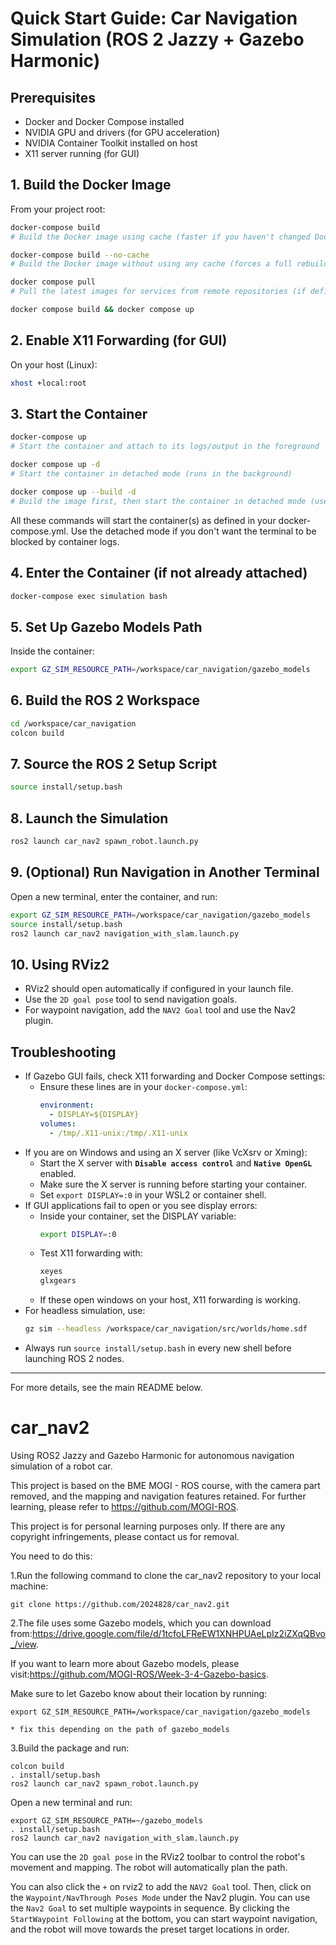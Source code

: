 # Quick Start Guide: Car Navigation Simulation (ROS 2 Jazzy + Gazebo Harmonic)

## Prerequisites
- Docker and Docker Compose installed
- NVIDIA GPU and drivers (for GPU acceleration)
- NVIDIA Container Toolkit installed on host
- X11 server running (for GUI)

## 1. Build the Docker Image
From your project root:
```bash
docker-compose build
# Build the Docker image using cache (faster if you haven't changed Dockerfile or dependencies)

docker-compose build --no-cache
# Build the Docker image without using any cache (forces a full rebuild, useful if you want to ensure all layers are rebuilt)

docker compose pull
# Pull the latest images for services from remote repositories (if defined in docker-compose.yml)

docker compose build && docker compose up
```

## 2. Enable X11 Forwarding (for GUI)
On your host (Linux):
```bash
xhost +local:root
```

## 3. Start the Container
```bash
docker-compose up
# Start the container and attach to its logs/output in the foreground

docker compose up -d
# Start the container in detached mode (runs in the background)

docker compose up --build -d
# Build the image first, then start the container in detached mode (useful if you want to ensure the latest build is used)
```
All these commands will start the container(s) as defined in your docker-compose.yml. Use the detached mode if you don't want the terminal to be blocked by container logs.

## 4. Enter the Container (if not already attached)
```bash
docker-compose exec simulation bash
```

## 5. Set Up Gazebo Models Path
Inside the container:
```bash
export GZ_SIM_RESOURCE_PATH=/workspace/car_navigation/gazebo_models
```

## 6. Build the ROS 2 Workspace
```bash
cd /workspace/car_navigation
colcon build
```

## 7. Source the ROS 2 Setup Script
```bash
source install/setup.bash
```

## 8. Launch the Simulation
```bash
ros2 launch car_nav2 spawn_robot.launch.py
```

## 9. (Optional) Run Navigation in Another Terminal
Open a new terminal, enter the container, and run:
```bash
export GZ_SIM_RESOURCE_PATH=/workspace/car_navigation/gazebo_models
source install/setup.bash
ros2 launch car_nav2 navigation_with_slam.launch.py
```

## 10. Using RViz2
- RViz2 should open automatically if configured in your launch file.
- Use the `2D goal pose` tool to send navigation goals.
- For waypoint navigation, add the `NAV2 Goal` tool and use the Nav2 plugin.

## Troubleshooting
- If Gazebo GUI fails, check X11 forwarding and Docker Compose settings:
  - Ensure these lines are in your `docker-compose.yml`:
    ```yaml
    environment:
      - DISPLAY=${DISPLAY}
    volumes:
      - /tmp/.X11-unix:/tmp/.X11-unix
    ```
- If you are on Windows and using an X server (like VcXsrv or Xming):
  - Start the X server with **`Disable access control`** and **`Native OpenGL`** enabled.
  - Make sure the X server is running before starting your container.
  - Set `export DISPLAY=:0` in your WSL2 or container shell.
- If GUI applications fail to open or you see display errors:
  - Inside your container, set the DISPLAY variable:
    ```bash
    export DISPLAY=:0
    ```
  - Test X11 forwarding with:
    ```bash
    xeyes
    glxgears
    ```
  - If these open windows on your host, X11 forwarding is working.
- For headless simulation, use:
  ```bash
  gz sim --headless /workspace/car_navigation/src/worlds/home.sdf
  ```
- Always run `source install/setup.bash` in every new shell before launching ROS 2 nodes.

---
For more details, see the main README below.

# car_nav2
Using ROS2 Jazzy and Gazebo Harmonic for autonomous navigation simulation of a robot car.

This project is based on the BME MOGI - ROS course, with the camera part removed, and the mapping and navigation features retained. For further learning, please refer to https://github.com/MOGI-ROS.

This project is for personal learning purposes only. If there are any copyright infringements, please contact us for removal.

You need to do this:

1.Run the following command to clone the car_nav2 repository to your local machine:

    git clone https://github.com/2024828/car_nav2.git

2.The file uses some Gazebo models, which you can download from:https://drive.google.com/file/d/1tcfoLFReEW1XNHPUAeLpIz2iZXqQBvo_/view.

If you want to learn more about Gazebo models, please visit:https://github.com/MOGI-ROS/Week-3-4-Gazebo-basics.

Make sure to let Gazebo know about their location by running:

    export GZ_SIM_RESOURCE_PATH=/workspace/car_navigation/gazebo_models

    * fix this depending on the path of gazebo_models

3.Build the package and run:
    
    colcon build
    . install/setup.bash
    ros2 launch car_nav2 spawn_robot.launch.py

Open a new terminal and run:
    
    export GZ_SIM_RESOURCE_PATH=~/gazebo_models
    . install/setup.bash
    ros2 launch car_nav2 navigation_with_slam.launch.py

You can use the `2D goal pose` in the RViz2 toolbar to control the robot's movement and mapping. The robot will automatically plan the path.

You can also click the `+` on rviz2 to add the `NAV2 Goal` tool. Then, click on the `Waypoint/NavThrough Poses Mode` under the Nav2 plugin. You can use the `Nav2 Goal` to set multiple waypoints in sequence. By clicking the `StartWaypoint Following` at the bottom, you can start waypoint navigation, and the robot will move towards the preset target locations in order.
